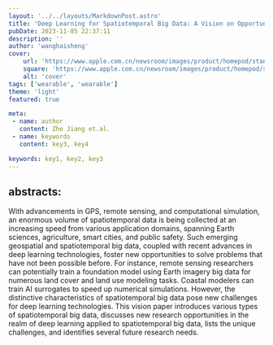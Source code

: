 ```yaml
---
layout: '../../layouts/MarkdownPost.astro'
title: 'Deep Learning for Spatiotemporal Big Data: A Vision on Opportunities and Challenges'
pubDate: 2023-11-05 22:37:11
description: ''
author: 'wanghaisheng'
cover:
    url: 'https://www.apple.com.cn/newsroom/images/product/homepod/standard/Apple-HomePod-hero-230118_big.jpg.large_2x.jpg'
    square: 'https://www.apple.com.cn/newsroom/images/product/homepod/standard/Apple-HomePod-hero-230118_big.jpg.large_2x.jpg'
    alt: 'cover'
tags: ['wearable', 'wearable'] 
theme: 'light'
featured: true

meta:
 - name: author
   content: Zhe Jiang et.al.
 - name: keywords
   content: key3, key4

keywords: key1, key2, key3
---
```


## abstracts:
With advancements in GPS, remote sensing, and computational simulation, an enormous volume of spatiotemporal data is being collected at an increasing speed from various application domains, spanning Earth sciences, agriculture, smart cities, and public safety. Such emerging geospatial and spatiotemporal big data, coupled with recent advances in deep learning technologies, foster new opportunities to solve problems that have not been possible before. For instance, remote sensing researchers can potentially train a foundation model using Earth imagery big data for numerous land cover and land use modeling tasks. Coastal modelers can train AI surrogates to speed up numerical simulations. However, the distinctive characteristics of spatiotemporal big data pose new challenges for deep learning technologies. This vision paper introduces various types of spatiotemporal big data, discusses new research opportunities in the realm of deep learning applied to spatiotemporal big data, lists the unique challenges, and identifies several future research needs.
